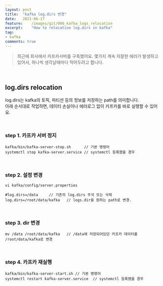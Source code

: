 ```yaml
---
layout:	post
title:	"kafka log.dirs 변경"
date:	2021-06-17
feature:	/images/git/006_kafka_logs_relocation
excerpt:	"How to relocation log.dirs in kafka"
tag:
- kafka
comments: true
---
```



> 최근에 회사에서 카프카서버를 구축했어요. 몇가지 계속 자잘한 에러가 발생하고 있어서, 하나씩 생각날때마다 적어두려고 합니다.

<br>

## log.dirs relocation
log.dirs는 kafka의 토픽, 파티션 등의 정보를 저장하는 path를 의미합니다.
<br>
아래 순서대로 작업하면, 데이터 손실이나 에러로그 없이 카프카를 바로 실행할 수 있어요. 
 
<br>

### step 1. 카프카 서버 정지

~~~
kafka/bin/kafka-server-stop.sh		// 기본 명령어
systemctl stop kafka-server.service	// systemctl 등록했을 경우
~~~

<br>

### step 2. 설정 변경

~~~
vi kafka/config/server.properties

#log.dirs=/data		// 기존의 log.dirs 주석 또는 삭제
log.dirs=/root/data/kafka 	// logs.dir을 원하는 path로 변경.
~~~

<br>

### step 3. dir 변경

~~~
mv /data /root/data/kafka	// /data에 저장되어있던 카프카 데이터를 /root/data/kafka로 변경
~~~

<br>

### step 4. 카프카 재실행

~~~
kafka/bin/kafka-server-start.sh	// 기본 명령어
systemctl restart kafka-server.service	// systemctl 등록했을 경우
~~~
